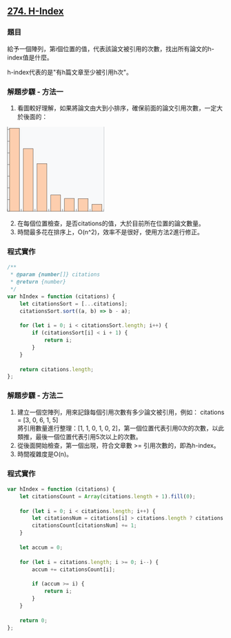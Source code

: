## [274. H-Index](https://leetcode.com/problems/h-index/description/?envType=study-plan-v2&envId=top-interview-150 "Title")

### 題目
給予一個陣列，第i個位置的值，代表該論文被引用的次數，找出所有論文的h-index值是什麼。

h-index代表的是"有h篇文章至少被引用h次"。

### 解題步驟 - 方法一
1. 看圖較好理解，如果將論文由大到小排序，確保前面的論文引用次數，一定大於後面的：     
<img src="../pictures/274.png">  
 
2. 在每個位置檢查，是否citations的值，大於目前所在位置的論文數量。
3. 時間最多花在排序上，O(n^2)，效率不是很好，使用方法2進行修正。

### 程式實作

```javascript
/**
 * @param {number[]} citations
 * @return {number}
 */
var hIndex = function (citations) {
    let citationsSort = [...citations];
    citationsSort.sort((a, b) => b - a);

    for (let i = 0; i < citationsSort.length; i++) {
        if (citationsSort[i] < i + 1) {
            return i;
        }
    }

    return citations.length;
};
```

### 解題步驟 - 方法二
1. 建立一個空陣列，用來記錄每個引用次數有多少論文被引用，例如：
citations = [3, 0, 6, 1, 5]  
將引用數量進行整理：[1, 1, 0, 1, 0, 2]，第一個位置代表引用0次的次數，以此類推，最後一個位置代表引用5次以上的次數。
2. 從後面開始檢查，第一個出現，符合文章數 >= 引用次數的，即為h-index。
3. 時間複雜度是O(n)。

### 程式實作
```javascript
var hIndex = function (citations) {
    let citationsCount = Array(citations.length + 1).fill(0);

    for (let i = 0; i < citations.length; i++) {
        let citationsNum = citations[i] > citations.length ? citations.length : citations[i];
        citationsCount[citationsNum] += 1;
    }

    let accum = 0;

    for (let i = citations.length; i >= 0; i--) {
        accum += citationsCount[i];

        if (accum >= i) {
            return i;
        }
    }

    return 0;
};
```